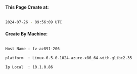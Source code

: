 
   
#### This Page Create at:

```bash

2024-07-26 - 09:56:09 UTC

```

#### Create By Machine:

```bash

Host Name : fv-az891-206

platform  : Linux-6.5.0-1024-azure-x86_64-with-glibc2.35

Ip Local  : 10.1.0.86

```

